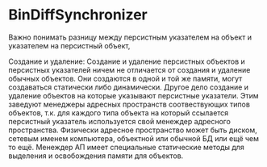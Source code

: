 # BinDiffSynchronizer

Важно понимать разницу между персистным указателем на объект и указателем на персистный объект,


Создание и удаление:
    Создание и удаление персистных объектов и персистных указателей ничем не отличается от создания и удаление
    обычных объектов. Они создаются в одной и той же памяти, могут создаваться статически либо динамически.
    Другое дело создание и удаление объектов на которые указывают персистные указатели. Этим заведуют менеджеры
    адресных пространств соотвествующих типов объектов, т.к. для каждого типа объекта на который ссылается персистный
    указатель используется свой менеждер адресного пространства. Физически адресное пространство может быть диском,
    сетевым именем компьютера, объектной или обычной БД или ещё чем то ещё. Менеждер АП имеет специальные статические
    методы для выделения и освобождения памяти для объектов.
